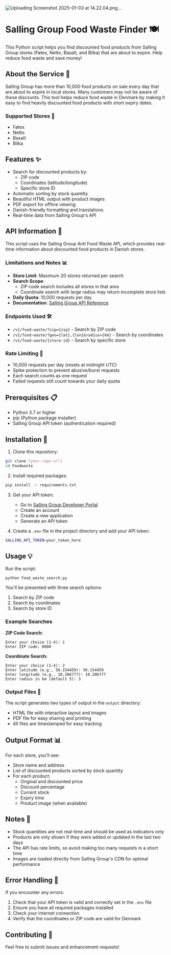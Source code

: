 
![Uploading Screenshot 2025-01-03 at 14.22.04.png…]()


# Salling Group Food Waste Finder 🍽️

This Python script helps you find discounted food products from Salling Group stores (Føtex, Netto, Basalt, and Bilka) that are about to expire. Help reduce food waste and save money!

## About the Service 🌱

Salling Group has more than 10,000 food products on sale every day that are about to expire in local stores. Many customers may not be aware of these discounts. This tool helps reduce food waste in Denmark by making it easy to find heavily discounted food products with short expiry dates.

### Supported Stores 🏪
- Føtex
- Netto
- Basalt
- Bilka

## Features ✨

- Search for discounted products by:
  - ZIP code
  - Coordinates (latitude/longitude)
  - Specific store ID
- Automatic sorting by stock quantity
- Beautiful HTML output with product images
- PDF export for offline viewing
- Danish-friendly formatting and translations
- Real-time data from Salling Group's API

## API Information 🔌

This script uses the Salling Group Anti Food Waste API, which provides real-time information about discounted food products in Danish stores.

### Limitations and Notes 📊
- **Store Limit**: Maximum 20 stores returned per search
- **Search Scope**: 
  - ZIP code search includes all stores in that area
  - Coordinate search with large radius may return incomplete store lists
- **Daily Quota**: 10,000 requests per day
- **Documentation**: [Salling Group API Reference](https://developer.sallinggroup.com/api-reference#apis-food-waste)

### Endpoints Used 🛠
- `/v1/food-waste/?zip={zip}` - Search by ZIP code
- `/v1/food-waste/?geo={lat},{lon}&radius={km}` - Search by coordinates
- `/v1/food-waste/{store-id}` - Search by specific store

### Rate Limiting 🚦
- 10,000 requests per day (resets at midnight UTC)
- Spike protection to prevent abusive/burst requests
- Each search counts as one request
- Failed requests still count towards your daily quota

## Prerequisites 📋

- Python 3.7 or higher
- pip (Python package installer)
- Salling Group API token (authentication required)

## Installation 🚀

1. Clone this repository:
```bash
git clone [your-repo-url]
cd Foodwaste
```

2. Install required packages:
```bash
pip install -r requirements.txt
```

3. Get your API token:
   - Go to [Salling Group Developer Portal](https://developer.sallinggroup.com/)
   - Create an account
   - Create a new application
   - Generate an API token

4. Create a `.env` file in the project directory and add your API token:
```bash
SALLING_API_TOKEN=your_token_here
```

## Usage 💡

Run the script:
```bash
python food_waste_search.py
```

You'll be presented with three search options:
1. Search by ZIP code
2. Search by coordinates
3. Search by store ID

### Example Searches

**ZIP Code Search:**
```
Enter your choice (1-4): 1
Enter ZIP code: 8000
```

**Coordinate Search:**
```
Enter your choice (1-4): 2
Enter latitude (e.g., 56.154459): 56.154459
Enter longitude (e.g., 10.206777): 10.206777
Enter radius in km (default 5): 3
```

### Output Files 📄

The script generates two types of output in the `output` directory:
- HTML file with interactive layout and images
- PDF file for easy sharing and printing
- All files are timestamped for easy tracking

## Output Format 📊

For each store, you'll see:
- Store name and address
- List of discounted products sorted by stock quantity
- For each product:
  - Original and discounted price
  - Discount percentage
  - Current stock
  - Expiry time
  - Product image (when available)

## Notes 📝

- Stock quantities are not real-time and should be used as indicators only
- Products are only shown if they were added or updated in the last two days
- The API has rate limits, so avoid making too many requests in a short time
- Images are loaded directly from Salling Group's CDN for optimal performance

## Error Handling 🔧

If you encounter any errors:
1. Check that your API token is valid and correctly set in the `.env` file
2. Ensure you have all required packages installed
3. Check your internet connection
4. Verify that the coordinates or ZIP code are valid for Denmark

## Contributing 🤝

Feel free to submit issues and enhancement requests!
